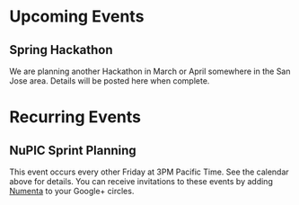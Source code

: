 
# Upcoming Events

## Spring Hackathon

We are planning another Hackathon in March or April somewhere in the San Jose area. Details will be posted here when complete.

# Recurring Events

## NuPIC Sprint Planning

This event occurs every other Friday at 3PM Pacific Time. See the calendar above for details. You can receive invitations to these events by adding [Numenta](https://plus.google.com/+NumentaOrg/posts) to your Google+ circles.
